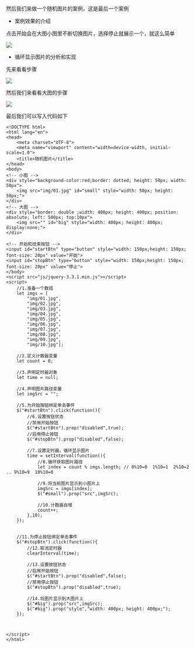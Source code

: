 然后我们来做一个随机图片的案例，这是最后一个案例

- 案例效果的介绍

点击开始会在大图小图里不断切换图片，选择停止就展示一个，就这么简单

![](D:/Rolin的学习笔记/youdaonote-pull/youdaonote/youdaonote-images/WEBRESOURCE8f8f6f5fc039d402eaa21f1ea01c9e82.png)

- 循环显示图片的分析和实现

先来看看步骤

![](D:/Rolin的学习笔记/youdaonote-pull/youdaonote/youdaonote-images/WEBRESOURCEc37faf7ff38c164b084b5c9af6bc11fb.png)

然后我们来看看大图的步骤

![](D:/Rolin的学习笔记/youdaonote-pull/youdaonote/youdaonote-images/WEBRESOURCE26e160b9f54bd19356a36e8875f10923.png)

最后我们可以写入代码如下

```
<!DOCTYPE html>
<html lang="en">
<head>
    <meta charset="UTF-8">
    <meta name="viewport" content="width=device-width, initial-scale=1.0">
    <title>随机图片</title>
</head>
<body>
<!-- 小图 -->
<div style="background-color:red;border: dotted; height: 50px; width: 50px">
    <img src="img/01.jpg" id="small" style="width: 50px; height: 50px;">
</div>
<!-- 大图 -->
<div style="border: double ;width: 400px; height: 400px; position: absolute; left: 500px; top:10px">
    <img src="" id="big" style="width: 400px; height: 400px; display:none;">
</div>

<!-- 开始和结束按钮 -->
<input id="startBtn" type="button" style="width: 150px;height: 150px; font-size: 20px" value="开始">
<input id="stopBtn" type="button" style="width: 150px;height: 150px; font-size: 20px" value="停止">
</body>
<script src="js/jquery-3.3.1.min.js"></script>
<script>
    //1.准备一个数组
    let imgs = [
        "img/01.jpg",
        "img/02.jpg",
        "img/03.jpg",
        "img/04.jpg",
        "img/05.jpg",
        "img/06.jpg",
        "img/07.jpg",
        "img/08.jpg",
        "img/09.jpg",
        "img/10.jpg"];

    //2.定义计数器变量
    let count = 0;

    //3.声明定时器对象
    let time = null;

    //4.声明图片路径变量
    let imgSrc = "";

    //5.为开始按钮绑定单击事件
    $("#startBtn").click(function(){
        //6.设置按钮状态
        //禁用开始按钮
        $("#startBtn").prop("disabled",true);
        //启用停止按钮
        $("#stopBtn").prop("disabled",false);

        //7.设置定时器，循环显示图片
        time = setInterval(function(){
            //8.循环获取图片路径
            let index = count % imgs.length; // 0%10=0  1%10=1  2%10=2 .. 9%10=9  10%10=0  

            //9.将当前图片显示到小图片上
            imgSrc = imgs[index];
            $("#small").prop("src",imgSrc);

            //10.计数器自增
            count++;
        },10);
    });


    //11.为停止按钮绑定单击事件
    $("#stopBtn").click(function(){
        //12.取消定时器
        clearInterval(time);

        //13.设置按钮状态
        //启用开始按钮
        $("#startBtn").prop("disabled",false);
        //禁用停止按钮
        $("#stopBtn").prop("disabled",true);

        //14.将图片显示到大图片上
        $("#big").prop("src",imgSrc);
        $("#big").prop("style","width: 400px; height: 400px;");
    });



</script>
</html>
```

